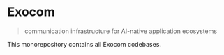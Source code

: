# Exocom
> communication infrastructure for AI-native application ecosystems

This monorepository contains all Exocom codebases.
